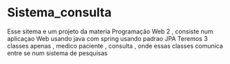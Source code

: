 # Sistema_consulta
Esse sitema e um projeto da materia Programação Web 2 , consiste num aplicaçao Web usando java com spring usando padrao JPA
Teremos 3 classes apenas , medico paciente , consulta , onde essas classes comunica entre se num sistema de pesquisas 
